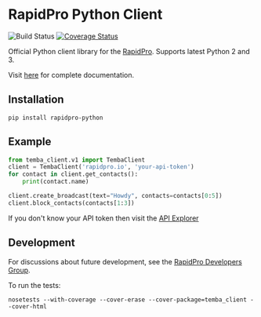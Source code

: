 RapidPro Python Client
======================

![Build Status](https://travis-ci.org/rapidpro/rapidpro-python.svg?branch=master)
[![Coverage Status](https://coveralls.io/repos/github/rapidpro/rapidpro-python/badge.svg?branch=master)](https://coveralls.io/github/rapidpro/rapidpro-python)

Official Python client library for the [RapidPro](http://rapidpro.github.io/rapidpro/). Supports latest Python 2 and 3.

Visit [here](http://rapidpro-python.readthedocs.org/) for complete documentation.

Installation
------------

```
pip install rapidpro-python
```

Example
-------

```python
from temba_client.v1 import TembaClient
client = TembaClient('rapidpro.io', 'your-api-token')
for contact in client.get_contacts():
    print(contact.name)

client.create_broadcast(text="Howdy", contacts=contacts[0:5])
client.block_contacts(contacts[1:3])
```

If you don't know your API token then visit the [API Explorer](http://rapidpro.io/api/v1/explorer)

Development
-----------

For discussions about future development, see the [RapidPro Developers Group](https://groups.google.com/forum/#!forum/rapidpro-dev).

To run the tests:

```
nosetests --with-coverage --cover-erase --cover-package=temba_client --cover-html
```
